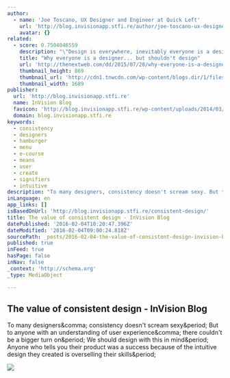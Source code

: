 ```yaml
---
author:
  - name: 'Joe Toscano, UX Designer and Engineer at Quick Left'
    url: 'http://blog.invisionapp.stfi.re/author/joe-toscano-ux-designer-and-engineer-at-quick-left/'
    avatar: {}
related:
  - score: 0.7504046559
    description: "\"Design is everywhere, inevitably everyone is a designer,\" says Tim Brown of IDEO. That's something we've heard time and time again. Because if you're a problem solver, you're a designer. Even Don Norman, who coined the term \"user experience,\" says that everyone is a designer. As he writes: \"We are all designers."
    title: "Why everyone is a designer... but shouldn't design"
    url: 'http://thenextweb.com/dd/2015/07/28/why-everyone-is-a-designer-but-shouldnt-design/'
    thumbnail_height: 869
    thumbnail_url: 'http://cdn1.tnwcdn.com/wp-content/blogs.dir/1/files/2015/07/designer1.jpg'
    thumbnail_width: 1689
publisher:
  url: 'http://blog.invisionapp.stfi.re'
  name: InVision Blog
  favicon: 'http://blog.invisionapp.stfi.re/wp-content/uploads/2014/03/favicon.png'
  domain: blog.invisionapp.stfi.re
keywords:
  - consistency
  - designers
  - hamburger
  - menu
  - e-course
  - means
  - user
  - create
  - signifiers
  - intuitive
description: "To many designers, consistency doesn't scream sexy. But to anyone with an understanding of user experience, there couldn't be a bigger turn on. We should design with this in mind. Anyone who tells you their product was a success because of the intuitive design they created is overselling their skills."
inLanguage: en
app_links: []
isBasedOnUrl: 'http://blog.invisionapp.stfi.re/consistent-design/'
title: The value of consistent design - InVision Blog
datePublished: '2016-02-04T10:20:47.396Z'
dateModified: '2016-02-04T09:00:24.818Z'
sourcePath: _posts/2016-02-04-the-value-of-consistent-design-invision-blog.md
published: true
inFeed: true
hasPage: false
inNav: false
_context: 'http://schema.org'
_type: MediaObject

---
```

<article style=""><h1>The value of consistent design - InVision Blog</h1><p>To many designers&amp;comma; consistency doesn't scream sexy&amp;period; But to anyone with an understanding of user experience&amp;comma; there couldn't be a bigger turn on&amp;period; We should design with this in mind&amp;period; Anyone who tells you their product was a success because of the intuitive design they created is overselling their skills&amp;period;</p><img src="http://s3.amazonaws.com/blog.invisionapp.com/uploads/2014/06/iStock_000041516854_Medium.jpg" /></article>